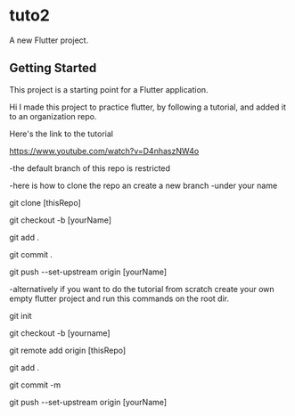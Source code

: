# tuto2

A new Flutter project.

## Getting Started

This project is a starting point for a Flutter application.

Hi I made this project to practice flutter,
by following a tutorial, and added it to an organization repo.

Here's the link to the tutorial

https://www.youtube.com/watch?v=D4nhaszNW4o

-the default branch of this repo is restricted

-here is how to clone the repo an create a new branch
-under your name

git clone [thisRepo]

git checkout -b [yourName]

git add .

git commit .

git push --set-upstream origin [yourName]

-alternatively if you want to do the tutorial from scratch create your own empty flutter project and run
this commands on the root dir.

git init

git checkout -b [yourname]

git remote add origin [thisRepo]

git add .

git commit -m

git push --set-upstream origin [yourName]
